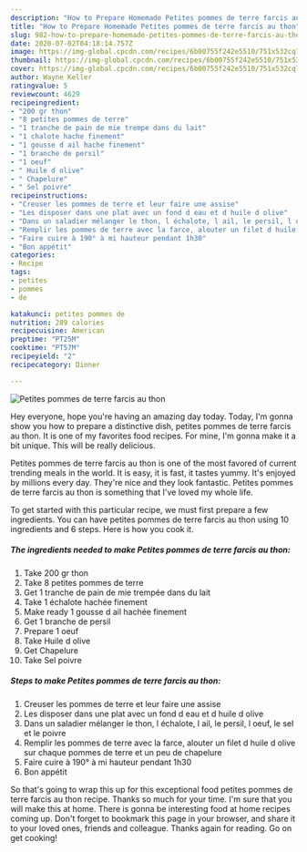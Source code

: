 ```yaml
---
description: "How to Prepare Homemade Petites pommes de terre farcis au thon"
title: "How to Prepare Homemade Petites pommes de terre farcis au thon"
slug: 982-how-to-prepare-homemade-petites-pommes-de-terre-farcis-au-thon
date: 2020-07-02T04:18:14.757Z
image: https://img-global.cpcdn.com/recipes/6b00755f242e5510/751x532cq70/petites-pommes-de-terre-farcis-au-thon-photo-principale-de-la-recette.jpg
thumbnail: https://img-global.cpcdn.com/recipes/6b00755f242e5510/751x532cq70/petites-pommes-de-terre-farcis-au-thon-photo-principale-de-la-recette.jpg
cover: https://img-global.cpcdn.com/recipes/6b00755f242e5510/751x532cq70/petites-pommes-de-terre-farcis-au-thon-photo-principale-de-la-recette.jpg
author: Wayne Keller
ratingvalue: 5
reviewcount: 4629
recipeingredient:
- "200 gr thon"
- "8 petites pommes de terre"
- "1 tranche de pain de mie trempe dans du lait"
- "1 chalote hache finement"
- "1 gousse d ail hache finement"
- "1 branche de persil"
- "1 oeuf"
- " Huile d olive"
- " Chapelure"
- " Sel poivre"
recipeinstructions:
- "Creuser les pommes de terre et leur faire une assise"
- "Les disposer dans une plat avec un fond d eau et d huile d olive"
- "Dans un saladier mélanger le thon, l échalote, l ail, le persil, l oeuf, le sel et le poivre"
- "Remplir les pommes de terre avec la farce, alouter un filet d huile d olive sur chaque pommes de terre et un peu de chapelure"
- "Faire cuire à 190° à mi hauteur pendant 1h30"
- "Bon appétit"
categories:
- Recipe
tags:
- petites
- pommes
- de

katakunci: petites pommes de 
nutrition: 289 calories
recipecuisine: American
preptime: "PT25M"
cooktime: "PT57M"
recipeyield: "2"
recipecategory: Dinner

---
```



![Petites pommes de terre farcis au thon](https://img-global.cpcdn.com/recipes/6b00755f242e5510/751x532cq70/petites-pommes-de-terre-farcis-au-thon-photo-principale-de-la-recette.jpg)

Hey everyone, hope you're having an amazing day today. Today, I'm gonna show you how to prepare a distinctive dish, petites pommes de terre farcis au thon. It is one of my favorites food recipes. For mine, I'm gonna make it a bit unique. This will be really delicious.



Petites pommes de terre farcis au thon is one of the most favored of current trending meals in the world. It is easy, it is fast, it tastes yummy. It's enjoyed by millions every day. They're nice and they look fantastic. Petites pommes de terre farcis au thon is something that I've loved my whole life.


To get started with this particular recipe, we must first prepare a few ingredients. You can have petites pommes de terre farcis au thon using 10 ingredients and 6 steps. Here is how you cook it.

<!--inarticleads1-->

##### The ingredients needed to make Petites pommes de terre farcis au thon:

1. Take 200 gr thon
1. Take 8 petites pommes de terre
1. Get 1 tranche de pain de mie trempée dans du lait
1. Take 1 échalote hachée finement
1. Make ready 1 gousse d ail hachée finement
1. Get 1 branche de persil
1. Prepare 1 oeuf
1. Take  Huile d olive
1. Get  Chapelure
1. Take  Sel poivre




<!--inarticleads2-->

##### Steps to make Petites pommes de terre farcis au thon:

1. Creuser les pommes de terre et leur faire une assise
1. Les disposer dans une plat avec un fond d eau et d huile d olive
1. Dans un saladier mélanger le thon, l échalote, l ail, le persil, l oeuf, le sel et le poivre
1. Remplir les pommes de terre avec la farce, alouter un filet d huile d olive sur chaque pommes de terre et un peu de chapelure
1. Faire cuire à 190° à mi hauteur pendant 1h30
1. Bon appétit




So that's going to wrap this up for this exceptional food petites pommes de terre farcis au thon recipe. Thanks so much for your time. I'm sure that you will make this at home. There is gonna be interesting food at home recipes coming up. Don't forget to bookmark this page in your browser, and share it to your loved ones, friends and colleague. Thanks again for reading. Go on get cooking!

